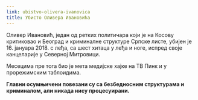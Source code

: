 ```yaml
---
link: ubistvo-olivera-ivanovica
title: Убисто Оливера Ивановића
---
```

Оливер Ивановић, један од ретких политичара који је на Косову критиковао и Београд и криминалне структуре Српске листе, убијен је 16. јануара 2018. с леђа, са шест хитаца у леђа и ноге, испред своје канцеларије у Северној Митровици.

Месецима пре тога био је мета медијске хајке на ТВ Пинк и у прорежимским таблоидима. 

**Главни осумњичени повезани су са безбедносним структурама и криминалом, али никада нису процесуирани.**
